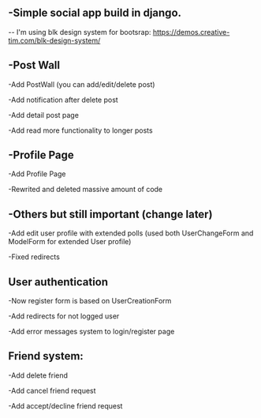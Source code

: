 

-Simple social app build in django.
-

--
I'm using blk design system for bootsrap:
https://demos.creative-tim.com/blk-design-system/

-Post Wall
-

-Add PostWall (you can add/edit/delete post)

-Add notification after delete post

-Add detail post page

-Add read more functionality to longer posts


-Profile Page
-
-Add Profile Page


-Rewrited and deleted massive amount of code


-Others but still important (change later)
-

-Add edit user profile with extended polls (used both UserChangeForm and ModelForm for extended User profile)

-Fixed redirects

User authentication
-

-Now register form is based on UserCreationForm

-Add redirects for not logged user

-Add error messages system to login/register page



Friend system:
-

-Add delete friend

-Add cancel friend request

-Add accept/decline friend request






